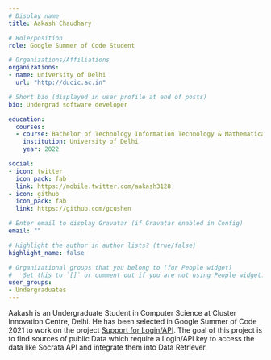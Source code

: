 ```yaml
---
# Display name
title: Aakash Chaudhary

# Role/position
role: Google Summer of Code Student

# Organizations/Affiliations
organizations:
- name: University of Delhi
  url: "http://ducic.ac.in"

# Short bio (displayed in user profile at end of posts)
bio: Undergrad software developer

education:
  courses:
  - course: Bachelor of Technology Information Technology & Mathematical Innovations
    institution: University of Delhi
    year: 2022

social:
- icon: twitter
  icon_pack: fab
  link: https://mobile.twitter.com/aakash3128
- icon: github
  icon_pack: fab
  link: https://github.com/gcushen

# Enter email to display Gravatar (if Gravatar enabled in Config)
email: ""

# Highlight the author in author lists? (true/false)
highlight_name: false

# Organizational groups that you belong to (for People widget)
#   Set this to `[]` or comment out if you are not using People widget.
user_groups:
- Undergraduates
---
```


Aakash is an Undergraduate Student in Computer Science at Cluster Innovation Centre, Delhi. He has been selected in Google Summer of Code 2021 to work on the project [Support for Login/API](https://summerofcode.withgoogle.com/projects/#4609055466717184). The goal of this project is to find sources of public Data which require a Login/API key to access the data like Socrata API and integrate them into Data Retriever.
